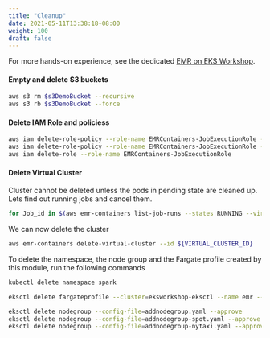 ```yaml
---
title: "Cleanup"
date: 2021-05-11T13:38:18+08:00
weight: 100
draft: false
---
```


For more hands-on experience, see the dedicated [EMR on EKS Workshop](https://emr-on-eks.workshop.aws/).
#### Empty and delete S3 buckets

```sh
aws s3 rm $s3DemoBucket --recursive
aws s3 rb $s3DemoBucket --force

```

#### Delete IAM Role and policiess

```sh
aws iam delete-role-policy --role-name EMRContainers-JobExecutionRole --policy-name review-data-access
aws iam delete-role-policy --role-name EMRContainers-JobExecutionRole --policy-name EMR-Containers-Job-Execution
aws iam delete-role --role-name EMRContainers-JobExecutionRole

```


#### Delete Virtual Cluster
Cluster cannot be deleted unless the pods in pending state are cleaned up. Lets find out running jobs and cancel them. 

```sh
for Job_id in $(aws emr-containers list-job-runs --states RUNNING --virtual-cluster-id ${VIRTUAL_CLUSTER_ID} --query "jobRuns[?state=='RUNNING'].id" --output text ); do aws emr-containers cancel-job-run --id ${Job_id} --virtual-cluster-id ${VIRTUAL_CLUSTER_ID}; done
```

We can now delete the cluster
```sh
aws emr-containers delete-virtual-cluster --id ${VIRTUAL_CLUSTER_ID}
```

To delete the namespace, the node group and the Fargate profile created by this module, run the following commands

```sh
kubectl delete namespace spark

eksctl delete fargateprofile --cluster=eksworkshop-eksctl --name emr --wait

eksctl delete nodegroup --config-file=addnodegroup.yaml --approve
eksctl delete nodegroup --config-file=addnodegroup-spot.yaml --approve
eksctl delete nodegroup --config-file=addnodegroup-nytaxi.yaml --approve

```